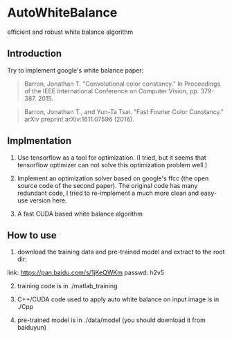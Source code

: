 # AutoWhiteBalance
efficient and robust white balance algorithm

## Introduction
Try to implement google's white balance paper:

> Barron, Jonathan T. "Convolutional color constancy." In Proceedings of the IEEE International Conference on Computer Vision, pp. 379-387. 2015.

> Barron, Jonathan T., and Yun-Ta Tsai. "Fast Fourier Color Constancy." arXiv preprint arXiv:1611.07596 (2016).

## Implmentation

1. Use tensorflow as a tool for optimization. (I tried, but it seems that tensorflow optimizer can not solve this optimization problem well.)

2. Implement an optimization solver based on google's ffcc (the open source code of the second paper). The original code has many redundant code, I tried to re-implement a much more clean and easy-use version here.

3. A fast CUDA based white balance algorithm 

## How to use
1. download the training data and pre-trained model and extract to the root dir:

link: https://pan.baidu.com/s/1jKeQWKm passwd: h2v5

2. training code is in ./matlab_training

3. C++/CUDA code used to apply auto white balance on input image is in ./Cpp

4. pre-trained model is in ./data/model (you should download it from baiduyun)